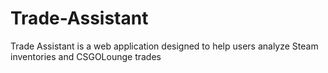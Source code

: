 # Trade-Assistant
Trade Assistant is a web application designed to help users analyze Steam inventories and CSGOLounge trades
